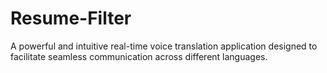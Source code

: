 # Resume-Filter
A powerful and intuitive real-time voice translation application designed to facilitate seamless communication across different languages.
